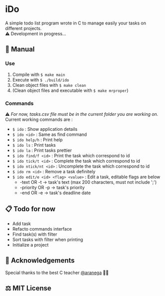 # iDo

A simple todo list program wrote in C to manage easily your tasks on different projects.  
⚠️ Development in progress...

## 📒 Manual

### Use

1. Compile with `$ make main`
2. Execute with `$ ./build/ido`
3. Clean object files with `$ make clean`
4. (Clean object files and executable with `$ make mrproper`)

### Commands

⚠️ *For now, tasks.csv file must be in the current folder you are working on.*  
Current working commands are :  

* `$ ido`                             : Show application details
* `$ ido <id>`                        : Same as find command
* `$ ido help/h`                      : Print help
* `$ ido ls`                          : Print tasks
* `$ ido la`                          : Print tasks prettier
* `$ ido find/f <id>`                 : Print the task which correspond to id
* `$ ido tick/t <id>`                 : Complete the task which correspond to id
* `$ ido ntick/nt <id>`               : Uncomplete the task which correspond to id
* `$ ido rm <id>`                     : Remove a task definitely
* `$ ido edit/e <id> <flag> <value>`  : Edit a task, editable flags are below 
    * -text OR -t -> task's text (max 200 characters, must not include ';')
    * -priority OR -p -> task's priority
    * -end OR -e -> task's deadline date

## 📋 Todo for now

* Add task
* Refacto commands interface
* Find task(s) with filter
* Sort tasks with filter when printing
* Initialize a project

## 🙏 Acknowledgements

Special thanks to the best C teacher [@aranega](https://github.com/aranega) 🧞‍♂️

## ⚖️ MIT License
